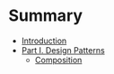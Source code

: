 # Summary

* [Introduction](README.md)
* [Part I. Design Patterns](design-patterns.md)
  * [Composition](composisiton.md)



